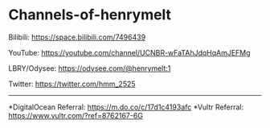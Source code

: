 # Channels-of-henrymelt

Bilibili: https://space.bilibili.com/7496439

YouTube: https://youtube.com/channel/UCNBR-wFaTAhJdqHqAmJEFMg

LBRY/Odysee: https://odysee.com/@henrymelt:1

Twitter: https://twitter.com/hmm_2525

-------------------------------------------------------
*DigitalOcean Referral: https://m.do.co/c/17d1c4193afc
*Vultr Referral: https://www.vultr.com/?ref=8762167-6G
